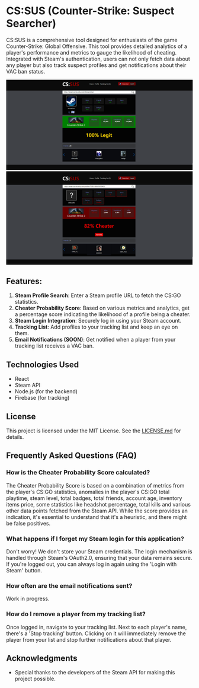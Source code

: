 # CS:SUS (Counter-Strike: Suspect Searcher)

CS:SUS is a comprehensive tool designed for enthusiasts of the game Counter-Strike: Global Offensive. This tool provides detailed analytics of a player's performance and metrics to gauge the likelihood of cheating. Integrated with Steam's authentication, users can not only fetch data about any player but also track suspect profiles and get notifications about their VAC ban status.

![Alt text](image.png)
![Alt text](image-1.png)
## Features:

1. **Steam Profile Search**: Enter a Steam profile URL to fetch the CS:GO statistics.
2. **Cheater Probability Score**: Based on various metrics and analytics, get a percentage score indicating the likelihood of a profile being a cheater.
3. **Steam Login Integration**: Securely log in using your Steam account.
4. **Tracking List**: Add profiles to your tracking list and keep an eye on them.
5. **Email Notifications (SOON)**: Get notified when a player from your tracking list receives a VAC ban.

## Technologies Used

- React
- Steam API
- Node.js (for the backend)
- Firebase (for tracking)

## License

This project is licensed under the MIT License. See the [LICENSE.md](link-to-your-license-md-file) for details.

## Frequently Asked Questions (FAQ)

### How is the Cheater Probability Score calculated?

The Cheater Probability Score is based on a combination of metrics from the player's CS:GO statistics, anomalies in the player's CS:GO total playtime, steam level, total badges, total friends, account age, inventory items price, some statistics like headshot percentage, total kills and various other data points fetched from the Steam API. While the score provides an indication, it's essential to understand that it's a heuristic, and there might be false positives.

### What happens if I forget my Steam login for this application?

Don't worry! We don't store your Steam credentials. The login mechanism is handled through Steam's OAuth2.0, ensuring that your data remains secure. If you're logged out, you can always log in again using the 'Login with Steam' button.

### How often are the email notifications sent?

Work in progress.

### How do I remove a player from my tracking list?

Once logged in, navigate to your tracking list. Next to each player's name, there's a 'Stop tracking' button. Clicking on it will immediately remove the player from your list and stop further notifications about that player.

## Acknowledgments

- Special thanks to the developers of the Steam API for making this project possible.
